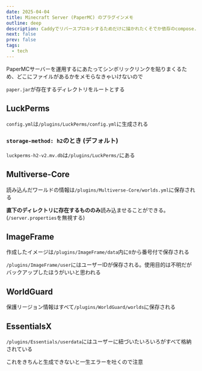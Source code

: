 ```yaml
---
date: 2025-04-04
title: Minecraft Server (PaperMC) のプラグインメモ
outline: deep
description: Caddyでリバースプロキシするためだけに描かれたくそでか依存のcompose.ymlからおさらばしました
next: false
prev: false
tags:
  - tech
---
```


PaperMCサーバーを運用するにあたってシンボリックリンクを貼りまくるため、どこにファイルがあるかをメモらなきゃいけないので

`paper.jar`が存在するディレクトリをルートとする

## LuckPerms

`config.yml`は`/plugins/LuckPerms/config.yml`に生成される

### `storage-method: h2`のとき (デフォルト)

`luckperms-h2-v2.mv.db`は`/plugins/LuckPerms/`にある

## Multiverse-Core

読み込んだワールドの情報は`/plugins/Multiverse-Core/worlds.yml`に保存される

**直下のディレクトリに存在するもののみ**読み込ませることができる。(`/server.properties`を無視する)

## ImageFrame

作成したイメージは`/plugins/ImageFrame/data`内に`0`から番号付で保存される

`/plugins/ImageFrame/user`にはユーザーIDが保存される。使用目的は不明だがバックアップしたほうがいいと思われる

## WorldGuard

保護リージョン情報はすべて`/plugins/WorldGuard/worlds`に保存される

## EssentialsX

`/plugins/Essentials/userdata`にはユーザーに紐づいたいろいろがすべて格納されている

これをきちんと生成できないと一生エラーを吐くので注意

